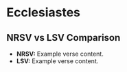 # Ecclesiastes

## NRSV vs LSV Comparison

- **NRSV:** Example verse content.
- **LSV:** Example verse content.
